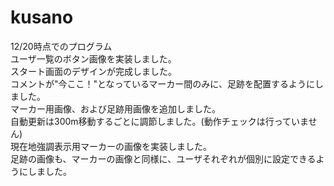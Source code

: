 kusano
======

12/20時点でのプログラム  
ユーザ一覧のボタン画像を実装しました。  
スタート画面のデザインが完成しました。  
コメントが"今ここ！"となっているマーカー間のみに、足跡を配置するようにしました。  
マーカー用画像、および足跡用画像を追加しました。  
自動更新は300m移動するごとに調節しました。(動作チェックは行っていません)  
現在地強調表示用マーカーの画像を実装しました。  
足跡の画像も、マーカーの画像と同様に、ユーザそれぞれが個別に設定できるようにしました。  



